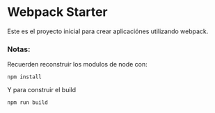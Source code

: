 # Webpack Starter

Este es el proyecto inicial para crear aplicaciónes utilizando webpack.

### Notas:
Recuerden reconstruir los modulos de node con:
```
npm install
```

Y para construir el build
```
npm run build
```
